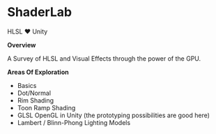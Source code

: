 # ShaderLab

HLSL :heart: Unity

**Overview**

A Survey of HLSL and Visual Effects through the power of the GPU.

**Areas Of Exploration**

- Basics
- Dot/Normal
- Rim Shading
- Toon Ramp Shading
- GLSL OpenGL in Unity (the prototyping possibilities are good here)
- Lambert / Blinn-Phong Lighting Models
